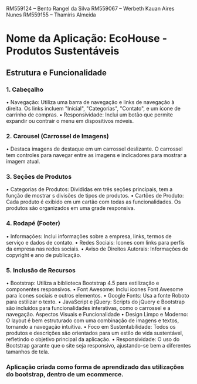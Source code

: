 RM559124 – Bento Rangel da Silva
RM559067 – Werbeth Kauan Aires Nunes
RM559155 – Thamiris Almeida

# Nome da Aplicação: EcoHouse - Produtos Sustentáveis

## Estrutura e Funcionalidade

### 1. Cabeçalho
•	Navegação: Utiliza uma barra de navegação e links de navegação à direita. Os links incluem "Inicial", "Categorias", "Contato", e um ícone de carrinho de compras.
•	Responsividade: Inclui um botão que permite expandir ou contrair o menu em dispositivos móveis.

### 2. Carousel (Carrossel de Imagens)
•	Destaca imagens de destaque em um carrossel deslizante. O carrossel tem controles para navegar entre as imagens e indicadores para mostrar a imagem atual.

### 3. Seções de Produtos
•	Categorias de Produtos: Divididas em três seções principais, tem a função de mostrar s divisões de tipos de produtos.
•	Cartões de Produto: Cada produto é exibido em um cartão com todas as funcionalidades. Os produtos são organizados em uma grade responsiva.

### 4. Rodapé (Footer)
•	Informações: Inclui informações sobre a empresa, links, termos de serviço e dados de contato.
•	Redes Sociais: Ícones com links para perfis da empresa nas redes sociais. 
•	Aviso de Direitos Autorais: Informações de copyright e ano de publicação.

### 5. Inclusão de Recursos
•	Bootstrap: Utiliza a biblioteca Bootstrap 4.5 para estilização e componentes responsivos.
•	Font Awesome: Inclui ícones Font Awesome para ícones sociais e outros elementos.
•	Google Fonts: Usa a fonte Roboto para estilizar o texto.
•	JavaScript e jQuery: Scripts do jQuery e Bootstrap são incluídos para funcionalidades interativas, como o carrossel e a navegação.
Aspectos Visuais e Funcionalidade
•	Design Limpo e Moderno: O layout é bem estruturado com uma combinação de imagens e textos, tornando a navegação intuitiva.
•	Foco em Sustentabilidade: Todos os produtos e descrições são orientados para um estilo de vida sustentável, refletindo o objetivo principal da aplicação.
•	Responsividade: O uso do Bootstrap garante que o site seja responsivo, ajustando-se bem a diferentes tamanhos de tela.

### Aplicação criada como forma de aprendizado das utilizações do bootstrap, dentro de um ecommerce.

